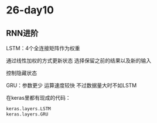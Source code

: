 # 26-day10

## RNN进阶

LSTM：4个全连接矩阵作为权重

通过线性加权的方式更新状态 选择保留之前的结果以及新的输入

控制隐藏状态

GRU：参数更少 运算速度较快 不过数据量大时不如LSTM

在keras里都有现成的代码：

```python
keras.layers.LSTM
keras.layers.GRU
```

